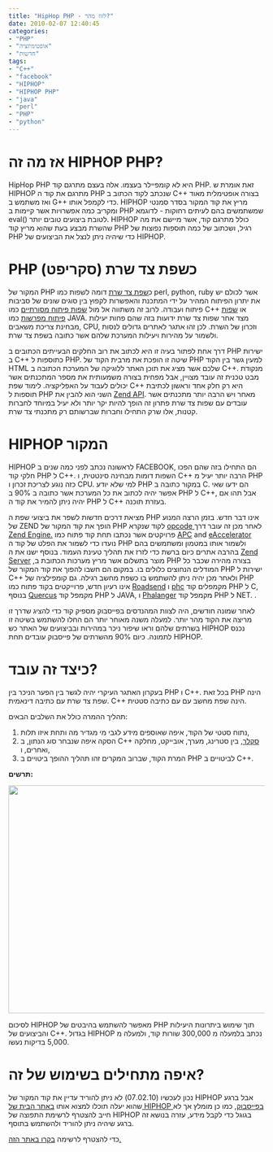 ```yaml
---
title: "HipHop PHP - לזוז מהר?"
date: 2010-02-07 12:40:45
categories: 
- "PHP"
- "אופטימיזציה"
- "חדשות"
tags: 
- "C++"
- "facebook"
- "HIPHOP"
- "HIPHOP PHP"
- "java"
- "perl"
- "PHP"
- "python"
---
```


<h1>אז מה זה HIPHOP PHP?</h1>
HipHop PHP היא לא קומפיילר בעצמו. אלה בעצם מתרגם קוד PHP. זאת אומרת ש HIPHOP מתרגם את קוד ה PHP שנכתב לקוד הכתוב ב C++ בצורה אופטימלית מאוד ואז משתמש ב G++ כדי לקמפל אותו.
HIPHOP מריץ את קוד המקור בסדר סמנטי ומקריב כמה אפשרויות אשר קיימות ב PHP שמשתמשים בהם לעיתים רחוקות - לדוגמא eval() לטובת ביצועים טובים יותר.
HIPHOP כולל מתרגם קוד, אשר מיישם את מה שהשרת מבצע בעת שהוא מריץ קוד PHP רגיל, ושכתוב של כמה תוספות נפוצות של PHP כדי שיהיה ניתן לנצל את הביצועים של HIPHOP.
<h1>PHP כשפת צד שרת (סקריפט)</h1>
המקור של PHP כ<a href="http://en.wikipedia.org/wiki/Server-side_scripting" target="_blank">שפת צד שרת</a> דומה לשפות כמו perl, python, ruby אשר לכולם יש את יתרון הפיתוח המהיר על ידי המתכנת והאפשרות לקפוץ בין סוגים שונים של סביבות פיתוח ועבודה. לרוב זה משתווה אל מול <a href="http://en.wikipedia.org/wiki/Compiled_language" target="_blank">שפות פיתוח מסורתיים</a> כמו C++ או <a href="http://en.wikipedia.org/wiki/Interpreted_language" target="_blank">שפות פיתוח מפרשות</a> כמו JAVA. מצד אחר שפות צד שרת ידועות בזה שהם פחות יעילות מבחינת צריכת משאבים, CPU, וזכרון של השרת. לכן זהו אתגר לאתרים גדולים לנסות ולשמור על מהירות ויעילות המערכת שלהם אשר כתובה בשפת צד שרת.

דרך אחת לפתור בעיה זו היא לכתוב את רוב החלקים הבעייתים הכתובים ב PHP ישירות ב C++ כתוספות ל PHP. שיטה זו הופכת את מרבית הקוד של PHP למעין גשר בין הקוד HTML שלכם אשר מציג את תוכן האתר ללוגיקה של המערכת הכתובה ב C++. מנקודת מבט טכנית זה עובד מצויין, אבל מפחית בצורה משמעותית את מספר המתכנתים אשר יכולים לעבוד על האפליקציה. לימוד שפת C++ היא רק חלק אחד וראשון לכתיבת תוספות ל PHP השני הוא להבין את <a href="http://theserverpages.com/php/manual/en/zend.php">Zend API</a>. מאחר ויש הרבה יותר מתכנתים אשר עובדים עם שפות צד שרת פתרון זה הופך להיות יקר יותר ולא יעיל במיוחד לחברות קטנות, אלו שרק התחילו וחברות שברשותם רק מתכנתי צד שרת.
<h1>HIPHOP המקור</h1>
HIPHOP לראשונה נכתב לפני כמה שנים ב FACEBOOK, הם התחילו בזה שהם הפכו חלקי קוד PHP ל C++. השפות דומות מבחינה סינטטית, ו C++ הרבה יותר יעיל מ PHP כזה נוגע לצריכת זכרון ו CPU. למי שלא יודע PHP במקור כתובה ב C. הם ידעו שאי אפשר יהיה לכתוב את כל המערכת אשר כתובה ב 90% ב PHP ל C++, אבל תהו אם יהיה ניתן להמיר את קוד ה PHP ל C++ בעזרת תוכנה.

מציאת דרכים חדשות לשפר את ביצועי שפת ה PHP אינו דבר חדש. בזמן הרצה המנוע של ZEND הופך את קוד המקור של PHP לקוד שנקרא <a href="http://en.wikipedia.org/wiki/Opcode" target="_blank">opcode </a>לאחר מכן זה עובר דרך <a href="http://en.wikipedia.org/wiki/Zend_Engine" target="_blank">Zend Engine.</a> פרויקטים אשר נכתבו תחת קוד פתוח כמו <a href="http://pecl.php.net/package/APC">APC</a> and <a href="http://eaccelerator.net/">eAccelerator </a>נועדו כדי לשמור את הפלט של קוד ה PHP ולשמור אותו במטמון ומשתמשים בהם בהרבה אתרים כיום ברשת כדי לזרז את תהליך טעינת העמוד. בנוסף ישנו את ה <a href="http://en.wikipedia.org/wiki/Zend_Server">Zend Server</a> ,מוצר בתשלום אשר מריץ מערכות הכתובת ב PHP בצורה מהירה שכבר כל המודלים הנחוצים כלולים בו. במקום הם חשבו להפוך את קוד המקור של PHP ישירות ל C++ ולאחר מכן יהיה ניתן להשתמש בו כשפת מחשב רגילה. גם קומפילציה של PHP אינו רעיון חדש, פרוייקטים בקוד פתוח כמו <a href="http://www.roadsend.com/">Roadsend</a> ו <a href="http://www.phpcompiler.org/">phc</a> מקמפלים קוד PHP ל C,<a href="http://www.phpcompiler.org/"> </a>בנוסף <a href="http://www.caucho.com/resin-3.0/quercus/">Quercus</a> מקמפל קוד PHP ל JAVA, ו <a href="http://www.php-compiler.net/">Phalanger</a> מקמפל קוד PHP ל NET. .

לאחר שמונה חודשים, היה לצוות המהנדסים בפייסבוק מספיק קוד כדי להציג שדרך זו מריצה את הקוד מהר יותר. למעלה משנה מאוחר יותר הם החלו להשתמש בשיטה זו בשרתים שלהם וראו שיפור ניכר במהירות ובביצועים של האתר כש HIPHOP נכנס לתמונה. כיום 90% מהשרתים של פייסבוק עובדים תחת HIPHOP.
<h1>כיצד זה עובד?</h1>
בעקרון האתגר העיקרי יהיה לגשר בין הפער הניכר בין PHP ו C++. בכל זאת PHP הינה שפת צד שרת עם כתיבה דינאמית. C++ הינה שפת מחשב עם עם כתיבה סטטית.

תהליך ההמרה כולל את השלבים הבאים:
<ol>
	<li>נתוח סטטי של הקוד, איפה שאוספים מידע לגבי מי מגדיר מה ותחת איזו תלות,</li>
	<li>הסקה איפה שנבחר סוג הנתון, ב C++ <a href="http://he.wikipedia.org/wiki/%D7%A1%D7%A7%D7%9C%D7%A8_%28%D7%9E%D7%AA%D7%9E%D7%98%D7%99%D7%A7%D7%94%29" target="_blank">סקלר</a>, בין סטרינג, מערך, אובייקט, מחלקה ואחרים, ו,</li>
	<li>המרת הקוד, שברוב המקרים זהו תהליך ההופך ביטויים ב PHP לביטויים ב C++.</li>
</ol>
<strong>תרשים:</strong>
<p style="text-align: center;"><img class="aligncenter" title="תהליך ההמרה" src="http://wiki.developers.facebook.com/images/2/23/HipHop_transformation_process.png" alt="" width="717" height="448" /></p>
לסיכום HIPHOP מאפשר להשתמש בהיבטים של PHP תוך שימוש ביתרונות היעילות והביצועים של C++. בגדול HIPHOP נכתב בלמעלה מ 300,000 שורות קוד, ולמעלה מ 5,000 בדיקות נעשו.
<h1>איפה מתחילים בשימוש של זה?</h1>
נכון לעכשיו (07.02.10) לא ניתן להוריד עדיין את קוד המקור של HIPHOP אבל ברגע שהוא יעלה תוכלו למצוא אותו <a href="http://developers.facebook.com/hiphop-php/" target="_blank">באתר הבית של HIPHOP בפייסבוק</a>, כמו כן מומלץ אך לא חייב להצטרף לרשימת התפוצה של HIPHOP בגוגל כדי לקבל מידע, עזרה בנושא זה ברגע שיהיה ניתן להוריד ולהשתמש בתוסף.

כדי להצטרף לרשימה <a href="http://groups.google.com/group/hiphop-php-dev" target="_blank">בקרו באתר הזה.</a>

